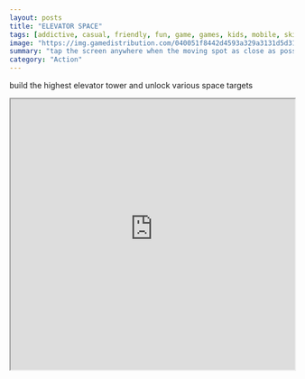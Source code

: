 ```yaml
---
layout: posts
title: "ELEVATOR SPACE"
tags: [addictive, casual, friendly, fun, game, games, kids, mobile, skill, touch, timekiller, htm5, screen, free, online, games, oyna, game, free, games, play, play, games]
image: "https://img.gamedistribution.com/040051f8442d4593a329a3131d5d31d4-512x512.jpeg"
summary: "tap the screen anywhere when the moving spot as close as possible to the center of a circle this will create the new block every 15 blocks you will reach a new target if you manage to hit the center of the circle you will get bonuses and if you hit the center several times in a row you will receive a extra bonuses  free online games oyna game free games play play games"
category: "Action"
---
```


build the highest elevator tower and unlock various space targets

<iframe width="100%" height="480px;" src="https://html5.gamedistribution.com/040051f8442d4593a329a3131d5d31d4/"></iframe>